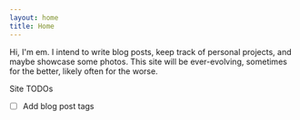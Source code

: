 ```yaml
---
layout: home
title: Home
---
```


Hi, I'm em. I intend to write blog posts, keep track of personal projects, and maybe showcase some photos. This site will be ever-evolving, sometimes for the better, likely often for the worse. 

Site TODOs
- [ ] Add blog post tags